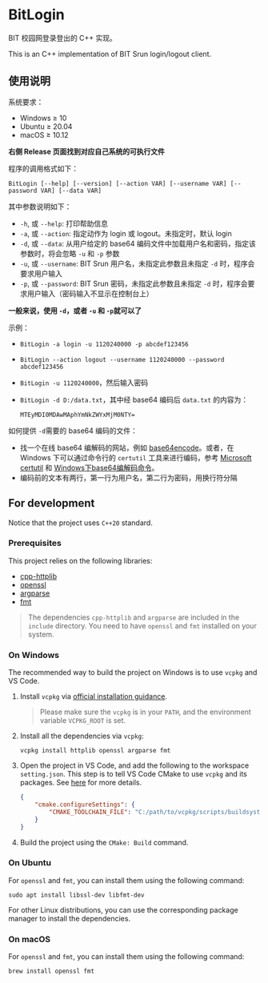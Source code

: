 ﻿# BitLogin

BIT 校园网登录登出的 C++ 实现。

This is an C++ implementation of BIT Srun login/logout client.

## 使用说明

系统要求：

- Windows $\ge$ 10
- Ubuntu $\ge$ 20.04
- macOS $\ge$ 10.12

**右侧 Release 页面找到对应自己系统的可执行文件**

程序的调用格式如下：

`BitLogin [--help] [--version] [--action VAR] [--username VAR] [--password VAR] [--data VAR]`

其中参数说明如下：

- `-h`, 或 `--help`: 打印帮助信息
- `-a`, 或 `--action`: 指定动作为 login 或 logout。未指定时，默认 login
- `-d`, 或 `--data`: 从用户给定的 base64 编码文件中加载用户名和密码，指定该参数时，将会忽略 `-u` 和 `-p` 参数
- `-u`, 或 `--username`: BIT Srun 用户名，未指定此参数且未指定 `-d` 时，程序会要求用户输入
- `-p`, 或 `--password`: BIT Srun 密码，未指定此参数且未指定 `-d` 时，程序会要求用户输入（密码输入不显示在控制台上）

**一般来说，使用 `-d`，或者 `-u` 和 `-p`就可以了**

示例：

- `BitLogin -a login -u 1120240000 -p abcdef123456`
- `BitLogin --action logout --username 1120240000 --password abcdef123456`
- `BitLogin -u 1120240000`，然后输入密码
- `BitLogin -d D:/data.txt`，其中经 base64 编码后 `data.txt` 的内容为：

    ```plaintext
    MTEyMDI0MDAwMAphYmNkZWYxMjM0NTY=
    ```

如何提供 `-d`需要的 base64 编码的文件：

- 找一个在线 base64 编解码的网站，例如 [base64encode](https://www.base64encode.org/)。或者，在 Windows 下可以通过命令行的 `certutil` 工具来进行编码，参考 [Microsoft certutil](https://learn.microsoft.com/zh-cn/windows-server/administration/windows-commands/certutil) 和 [Windows下base64编解码命令](https://blog.csdn.net/zhaoxf4/article/details/106957388)。
- 编码前的文本有两行，第一行为用户名，第二行为密码，用换行符分隔

## For development

Notice that the project uses `C++20` standard.

### Prerequisites

This project relies on the following libraries:

- [cpp-httplib](https://github.com/yhirose/cpp-httplib)
- [openssl](https://github.com/openssl/openssl)
- [argparse](https://github.com/p-ranav/argparse)
- [fmt](https://github.com/fmtlib/fmt/)

> The dependencies `cpp-httplib` and `argparse` are included in the `include` directory. You need to have `openssl` and `fmt` installed on your system.

### On Windows

The recommended way to build the project on Windows is to use `vcpkg` and VS Code.

1. Install `vcpkg` via [official installation guidance](https://learn.microsoft.com/vcpkg/get_started/get-started).
    > Please make sure the `vcpkg` is in your `PATH`, and the environment variable `VCPKG_ROOT` is set.
2. Install all the dependencies via `vcpkg`:

    ```shell
    vcpkg install httplib openssl argparse fmt
    ```

3. Open the project in VS Code, and add the following to the workspace `setting.json`. This step is to tell VS Code CMake to use `vcpkg` and its packages. See [here](https://learn.microsoft.com/vcpkg/get_started/get-started) for more details.

    ```json
    {
        "cmake.configureSettings": {
            "CMAKE_TOOLCHAIN_FILE": "C:/path/to/vcpkg/scripts/buildsystems/vcpkg.cmake"
        }
    }
    ```

4. Build the project using the `CMake: Build` command.

### On Ubuntu

For `openssl` and `fmt`, you can install them using the following command:

```shell
sudo apt install libssl-dev libfmt-dev
```

For other Linux distributions, you can use the corresponding package manager to install the dependencies.

### On macOS

For `openssl` and `fmt`, you can install them using the following command:

```shell
brew install openssl fmt
```

